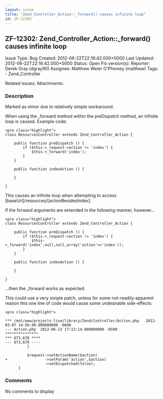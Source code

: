 ```yaml
---
layout: issue
title: "Zend_Controller_Action::_forward() causes infinite loop"
id: ZF-12302
---
```


ZF-12302: Zend\_Controller\_Action::\_forward() causes infinite loop
--------------------------------------------------------------------

 Issue Type: Bug Created: 2012-06-22T22:16:42.000+0000 Last Updated: 2012-06-22T22:16:42.000+0000 Status: Open Fix version(s): 
 Reporter:  Derek Gray (dgray90)  Assignee:  Matthew Weier O'Phinney (matthew)  Tags: - Zend\_Controller
 
 Related issues: 
 Attachments: 
### Description

Marked as minor due to relatively simple workaround.

When using the \_forward method within the preDispatch method, an infinite loop is caused. Example code:

 
    <pre class="highlight">
    class ResourcesController extends Zend_Controller_Action {
    
        public function preDispatch () {
            if ($this->_request->action != 'index') {
                $this->_forward('index');
            }
        }
        
        public function indexAction () {
        
        }
    
    }


This causes an infinite loop when attempting to access [baseUrl]/resources/[actionBesidesIndex].

If the forward arguments are extended in the following manner, however...

 
    <pre class="highlight">
    class ResourcesController extends Zend_Controller_Action {
    
        public function preDispatch () {
            if ($this->_request->action != 'index') {
                $this->_forward('index',null,null,array('action'=>'index'));
            }
        }
        
        public function indexAction () {
        
        }
    
    }


...then the \_forward works as expected.

This could use a very simple patch, unless for some not-readily-apparent reason this one line of code would cause some undesirable side-effects:

 
    <pre class="highlight">
    
    *** /mnt/www/projects-live/library/Zend/Controller/Action.php   2012-03-07 14:56:40.000000000 -0600
    --- Action.php  2012-06-22 17:13:14.000000000 -0500
    ***************
    *** 673,678 ****
    --- 673,679 ----
              }
    
              $request->setActionName($action)
    +                 ->setParam('action',$action)
                      ->setDispatched(false);
          }


 

 

### Comments

No comments to display